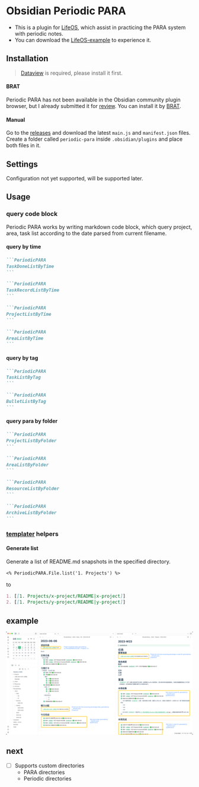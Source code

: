 # Obsidian Periodic PARA

- This is a plugin for [LifeOS](https://quanru.github.io/2023/07/08/Building%20my%20second%20brain%20%F0%9F%A7%A0%20with%20Obsidian/), which assist in practicing the PARA system with periodic notes.
- You can download the [LifeOS-example](https://github.com/quanru/obsidian-example-LifeOS) to experience it.

## Installation

> [Dataview](https://github.com/blacksmithgu/obsidian-dataview) is required, please install it first.

#### BRAT
Periodic PARA has not been available in the Obsidian community plugin browser, but I already submitted it for [review](https://github.com/obsidianmd/obsidian-releases/pull/2117). You can install it by [BRAT](https://github.com/TfTHacker/obsidian42-brat).

#### Manual
Go to the [releases](https://github.com/quanru/obsidian-periodic-para/releases) and download the latest `main.js` and `manifest.json` files. Create a folder called `periodic-para` inside `.obsidian/plugins` and place both files in it.

## Settings
Configuration not yet supported, will be supported later.

## Usage

### query code block

Periodic PARA works by writing markdown code block, which query project, area, task list according to the date parsed from current filename.

#### query by time

~~~markdown
```PeriodicPARA
TaskDoneListByTime
```
~~~


~~~markdown
```PeriodicPARA
TaskRecordListByTime
```
~~~


~~~markdown
```PeriodicPARA
ProjectListByTime
```
~~~

~~~markdown
```PeriodicPARA
AreaListByTime
```
~~~

#### query by tag

~~~markdown
```PeriodicPARA
TaskListByTag
```
~~~

~~~markdown
```PeriodicPARA
BulletListByTag
```
~~~

#### query para by folder

~~~markdown
```PeriodicPARA
ProjectListByFolder
```
~~~

~~~markdown
```PeriodicPARA
AreaListByFolder
```
~~~

~~~markdown
```PeriodicPARA
ResourceListByFolder
```
~~~

~~~markdown
```PeriodicPARA
ArchiveListByFolder
```
~~~


### [templater](https://github.com/SilentVoid13/Templater) helpers

#### Generate list

Generate a list of README.md snapshots in the specified directory.

~~~markdown
<% PeriodicPARA.File.list('1. Projects') %>
~~~

to

~~~markdown
1. [[1. Projects/x-project/README|x-project]]
2. [[1. Projects/y-project/README|y-project]]
~~~

## example

![](assets/periodic-para-plugin.png)


## next
- [ ] Supports custom directories
  - PARA directories
  - Periodic directories